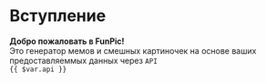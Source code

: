 # Вступление

**Добро пожаловать в FunPic!**  
Это генератор мемов и смешных картиночек на основе ваших предоставляеммых данных через `API`  
`{{ $var.api }}`
